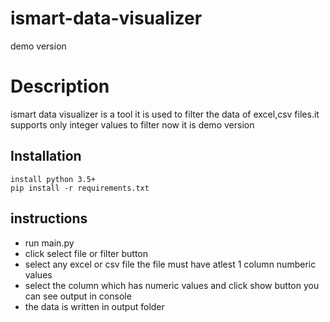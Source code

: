 # ismart-data-visualizer
demo version 

# Description
ismart data visualizer is a tool it is used to filter the data of excel,csv files.it supports only integer values to filter now it is demo version

## Installation
```
install python 3.5+
pip install -r requirements.txt
```

## instructions 
- run main.py
- click select file or filter button
- select any excel or csv file the file must have atlest 1 column  numberic values
- select the column which has numeric values and click show button you can see output in console
- the data is written in output folder
